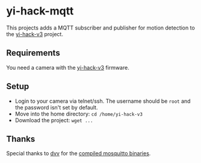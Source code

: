 # yi-hack-mqtt

This projects adds a MQTT subscriber and publisher for motion detection to the [yi-hack-v3](https://github.com/shadow-1/yi-hack-v3) project.

## Requirements

You need a camera with the [yi-hack-v3](https://github.com/shadow-1/yi-hack-v3) firmware.

## Setup

* Login to your camera via telnet/ssh. The username should be `root` and the password isn't set by default.
* Move into the home directory: `cd /home/yi-hack-v3`
* Download the project: `wget ...`

## Thanks

Special thanks to [dvv](https://github.com/dvv) for the [compiled mosquitto binaries](https://github.com/shadow-1/yi-hack-v3/issues/130).